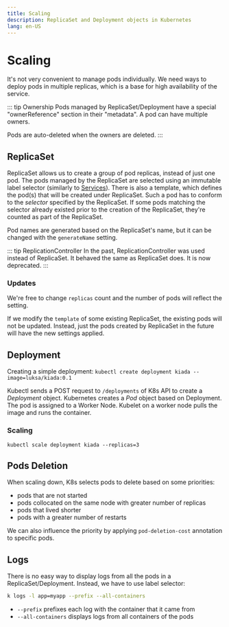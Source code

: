 ```yaml
---
title: Scaling
description: ReplicaSet and Deployment objects in Kubernetes
lang: en-US
---
```


# Scaling

It's not very convenient to manage pods individually. We need ways to deploy
pods in multiple replicas, which is a base for high availability of the service.

::: tip Ownership
Pods managed by ReplicaSet/Deployment have a special "ownerReference" section in
their "metadata". A pod can have multiple owners.

Pods are auto-deleted when the owners are deleted.
:::

## ReplicaSet

ReplicaSet allows us to create a group of pod replicas, instead of just one pod.
The pods managed by the ReplicaSet are selected using an immutable label
selector (similarly to [Services](./services.md)). There is also a template,
which defines the pod(s) that will be created under ReplicaSet. Such a pod has
to conform to the *selector* specified by the ReplicaSet. If some pods matching
the selector already existed prior to the creation of the ReplicaSet, they're
counted as part of the ReplicaSet.

Pod names are generated based on the ReplicaSet's name, but it can be changed
with the `generateName` setting.

::: tip ReplicationController
In the past, ReplicationController was used instead of ReplicaSet. It behaved
the same as ReplicaSet does. It is now deprecated.
:::

### Updates

We're free to change `replicas` count and the number of pods will reflect the
setting.

If we modify the `template` of some existing ReplicaSet, the existing pods will
not be updated. Instead, just the pods created by ReplicaSet in the future will
have the new settings applied.

## Deployment

Creating a simple deployment: `kubectl create deployment kiada
--image=luksa/kiada:0.1`

Kubectl sends a POST request to `/deployments` of K8s API to create a
*Deployment* object. Kubernetes creates a *Pod* object based on Deployment. The
pod is assigned to a Worker Node. Kubelet on a worker node pulls the image and
runs the container.

### Scaling

`kubectl scale deployment kiada --replicas=3`

## Pods Deletion

When scaling down, K8s selects pods to delete based on some priorities:

- pods that are not started
- pods collocated on the same node with greater number of replicas
- pods that lived shorter
- pods with a greater number of restarts

We can also influence the priority by applying `pod-deletion-cost` annotation to
specific pods.

## Logs

There is no easy way to display logs from all the pods in a ReplicaSet/Deployment.
Instead, we have to use label selector:

```sh
k logs -l app=myapp --prefix --all-containers
```

- `--prefix` prefixes each log with the container that it came from
- `--all-containers` displays logs from all containers of the pods
